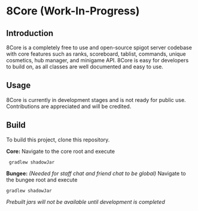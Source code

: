 # 8Core (Work-In-Progress)

## Introduction
8Core is a completely free to use and open-source spigot server codebase with core features such as ranks, scoreboard, tablist, commands, unique cosmetics, hub manager, and minigame API.
8Core is easy for developers to build on, as all classes are well documented and easy to use.

## Usage
8Core is currently in development stages and is not ready for public use. 
Contributions are appreciated and will be credited.

## Build
To build this project, clone this repository.

**Core:**
Navigate to the core root and execute
   
     gradlew shadowJar

**Bungee:** *(Needed for staff chat and friend chat to be global)*
Navigate to the bungee root and execute

    gradlew shadowJar

*Prebuilt jars will not be available until development is completed*
